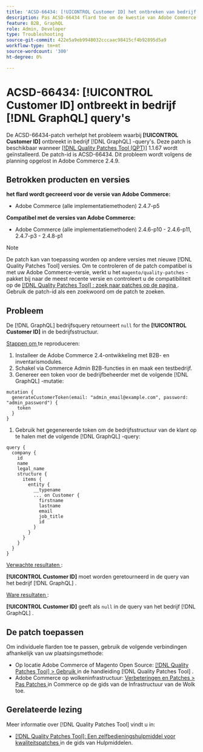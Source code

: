 ```yaml
---
title: 'ACSD-66434: [!UICONTROL Customer ID] het ontbreken van bedrijf  [!DNL GraphQL]  vragen'
description: Pas ACSD-66434 flard toe om de kwestie van Adobe Commerce te bevestigen waar [!UICONTROL Customer ID] van de bedrijf  [!DNL GraphQL]  vragen mist.
feature: B2B, GraphQL
role: Admin, Developer
type: Troubleshooting
source-git-commit: 422e5a9eb9948032cccaac98415cf4b92895d5a9
workflow-type: tm+mt
source-wordcount: '300'
ht-degree: 0%

---
```



# ACSD-66434: [!UICONTROL Customer ID] ontbreekt in bedrijf [!DNL GraphQL] query&#39;s

De ACSD-66434-patch verhelpt het probleem waarbij **[!UICONTROL Customer ID]** ontbreekt in bedrijf [!DNL GraphQL] -query&#39;s. Deze patch is beschikbaar wanneer [[!DNL Quality Patches Tool (QPT)]](/help/tools/quality-patches-tool/quality-patches-tool-to-self-serve-quality-patches.md) 1.1.67 wordt geïnstalleerd. De patch-id is ACSD-66434. Dit probleem wordt volgens de planning opgelost in Adobe Commerce 2.4.9.

## Betrokken producten en versies

**het flard wordt gecreeerd voor de versie van Adobe Commerce:**

* Adobe Commerce (alle implementatiemethoden) 2.4.7-p5

**Compatibel met de versies van Adobe Commerce:**

* Adobe Commerce (alle implementatiemethoden) 2.4.6-p10 - 2.4.6-p11, 2.4.7-p3 - 2.4.8-p1

>[!NOTE]
>
>De patch kan van toepassing worden op andere versies met nieuwe [!DNL Quality Patches Tool] versies. Om te controleren of de patch compatibel is met uw Adobe Commerce-versie, werkt u het `magento/quality-patches` -pakket bij naar de meest recente versie en controleert u de compatibiliteit op de [[!DNL Quality Patches Tool] : zoek naar patches op de pagina ](https://experienceleague.adobe.com/tools/commerce-quality-patches/index.html) . Gebruik de patch-id als een zoekwoord om de patch te zoeken.

## Probleem

De [!DNL GraphQL] bedrijfsquery retourneert `null` for the **[!UICONTROL Customer ID]** in de bedrijfsstructuur.

<u> Stappen om </u> te reproduceren:

1. Installeer de Adobe Commerce 2.4-ontwikkeling met B2B- en inventarismodules.
1. Schakel via Commerce Admin B2B-functies in en maak een testbedrijf.
1. Genereer een token voor de bedrijfbeheerder met de volgende [!DNL GraphQL] -mutatie:

```
mutation {
  generateCustomerToken(email: "admin_email@example.com", password: "admin_password") {
    token
  }
}
```

1. Gebruik het gegenereerde token om de bedrijfsstructuur van de klant op te halen met de volgende [!DNL GraphQL] -query:

```
query {
  company {
    id
    name
    legal_name
    structure {
      items {
        entity {
          __typename
          ... on Customer {
            firstname
            lastname
            email
            job_title
            id
          }
        }
      }
    }
  }
}
```

<u> Verwachte resultaten </u>:

**[!UICONTROL Customer ID]** moet worden geretourneerd in de query van het bedrijf [!DNL GraphQL] .

<u> Ware resultaten </u>:

**[!UICONTROL Customer ID]** geeft als `null` in de query van het bedrijf [!DNL GraphQL] .

## De patch toepassen

Om individuele flarden toe te passen, gebruik de volgende verbindingen afhankelijk van uw plaatsingsmethode:

* Op locatie Adobe Commerce of Magento Open Source: [[!DNL Quality Patches Tool] > Gebruik ](/help/tools/quality-patches-tool/usage.md) in de handleiding [!DNL Quality Patches Tool] .
* Adobe Commerce op wolkeninfrastructuur: [ Verbeteringen en Patches > Pas Patches ](https://experienceleague.adobe.com/docs/commerce-cloud-service/user-guide/develop/upgrade/apply-patches.html) in Commerce op de gids van de Infrastructuur van de Wolk toe.

## Gerelateerde lezing

Meer informatie over [!DNL Quality Patches Tool] vindt u in:

* [[!DNL Quality Patches Tool]: Een zelfbedieningshulpmiddel voor kwaliteitspatches ](/help/tools/quality-patches-tool/quality-patches-tool-to-self-serve-quality-patches.md) in de gids van Hulpmiddelen.
